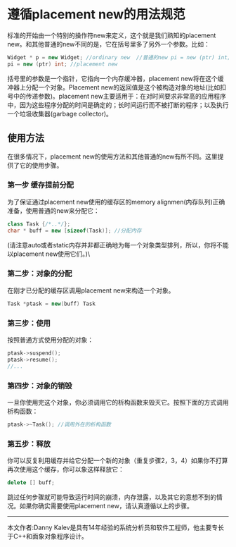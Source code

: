 # 遵循placement new的用法规范
标准的开始<new>由一个特别的操作符new来定义，这个就是我们熟知的placement new。和其他普通的new不同的是，它在括号里多了另外一个参数。比如：
```cpp
Widget * p = new Widget; //ordinary new  //普通的new pi = new (ptr) int;
pi = new (ptr) int; //placement new
```
括号里的参数是一个指针，它指向一个内存缓冲器，placement new将在这个缓冲器上分配一个对象。Placement new的返回值是这个被构造对象的地址(比如扣号中的传递参数)。placement new主要适用于：在对时间要求非常高的应用程序中，因为这些程序分配的时间是确定的；长时间运行而不被打断的程序；以及执行一个垃圾收集器(garbage collector)。
## 使用方法
在很多情况下，placement new的使用方法和其他普通的new有所不同。这里提供了它的使用步骤。
### 第一步  缓存提前分配
为了保证通过placement new使用的缓存区的memory alignmen(内存队列)正确准备，使用普通的new来分配它：
```cpp
class Task {/*..*/};
char * buff = new [sizeof(Task)]; //分配内存
```
(请注意auto或者static内存并非都正确地为每一个对象类型排列，所以，你将不能以placement new使用它们。)\
### 第二步：对象的分配
在刚才已分配的缓存区调用placement new来构造一个对象。
```cpp
Task *ptask = new(buff) Task
```
### 第三步：使用
按照普通方式使用分配的对象：
```cpp
ptask->suspend();
ptask->resume();
//...
```
### 第四步：对象的销毁
一旦你使用完这个对象，你必须调用它的析构函数来毁灭它。按照下面的方式调用析构函数：
```cpp
ptask->~Task(); //调用外在的析构函数
```
### 第五步：释放
你可以反复利用缓存并给它分配一个新的对象（重复步骤2，3，4）如果你不打算再次使用这个缓存，你可以象这样释放它：
```cpp
delete [] buff;
```
跳过任何步骤就可能导致运行时间的崩溃，内存泄露，以及其它的意想不到的情况。如果你确实需要使用placement new，请认真遵循以上的步骤。
  
-------
本文作者:Danny Kalev是具有14年经验的系统分析员和软件工程师，他主要专长于C++和面象对象程序设计。
